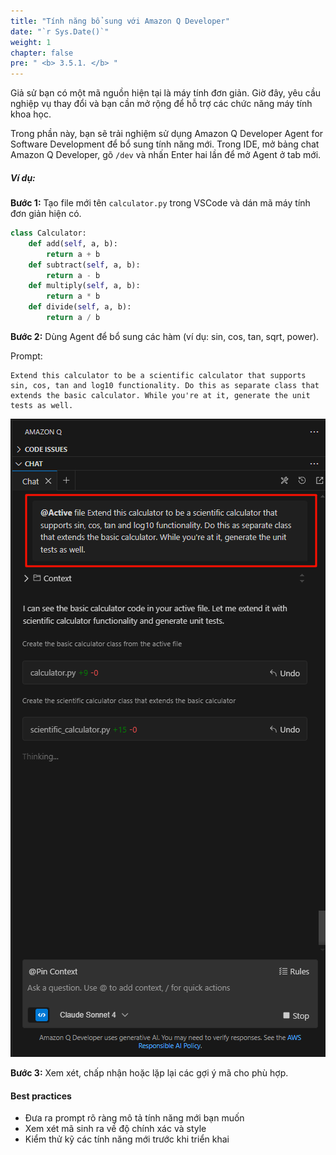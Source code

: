 ```yaml
---
title: "Tính năng bổ sung với Amazon Q Developer"
date: "`r Sys.Date()`"
weight: 1
chapter: false
pre: " <b> 3.5.1. </b> "
---
```


Giả sử bạn có một mã nguồn hiện tại là máy tính đơn giản. Giờ đây, yêu cầu nghiệp vụ thay đổi và bạn cần mở rộng để hỗ trợ các chức năng máy tính khoa học.

Trong phần này, bạn sẽ trải nghiệm sử dụng Amazon Q Developer Agent for Software Development để bổ sung tính năng mới. Trong IDE, mở bảng chat Amazon Q Developer, gõ `/dev` và nhấn Enter hai lần để mở Agent ở tab mới.

##### Ví dụ:

**Bước 1:** Tạo file mới tên `calculator.py` trong VSCode và dán mã máy tính đơn giản hiện có.

```python
class Calculator:
    def add(self, a, b):
        return a + b
    def subtract(self, a, b):
        return a - b
    def multiply(self, a, b):
        return a * b
    def divide(self, a, b):
        return a / b
```

**Bước 2:** Dùng Agent để bổ sung các hàm (ví dụ: sin, cos, tan, sqrt, power).

Prompt:

```text
Extend this calculator to be a scientific calculator that supports sin, cos, tan and log10 functionality. Do this as separate class that extends the basic calculator. While you're at it, generate the unit tests as well.
```

![alt text](image.png?width=40pc)

**Bước 3:** Xem xét, chấp nhận hoặc lặp lại các gợi ý mã cho phù hợp.

#### Best practices
- Đưa ra prompt rõ ràng mô tả tính năng mới bạn muốn
- Xem xét mã sinh ra về độ chính xác và style
- Kiểm thử kỹ các tính năng mới trước khi triển khai